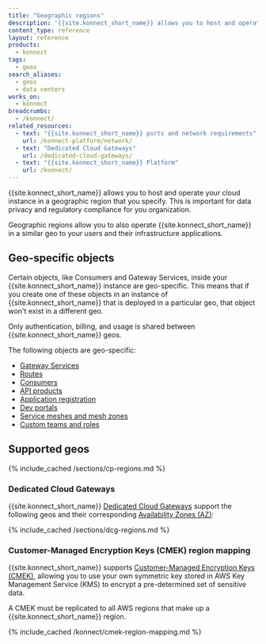 ```yaml
---
title: "Geographic regions"
description: '{{site.konnect_short_name}} allows you to host and operate your cloud instance in a geographic region that you specify. This is important for data privacy and regulatory compliance for you organization.'
content_type: reference
layout: reference
products:
  - konnect
tags:
  - geos
search_aliases:
  - geos
  - data centers
works_on:
  - konnect
breadcrumbs:
  - /konnect/
related_resources:
  - text: "{{site.konnect_short_name}} ports and network requirements"
    url: /konnect-platform/network/
  - text: "Dedicated Cloud Gateways"
    url: /dedicated-cloud-gateways/
  - text: "{{site.konnect_short_name}} Platform"
    url: /konnect/
---
```


{{site.konnect_short_name}} allows you to host and operate your cloud instance in a geographic region that you specify. This is important for data privacy and regulatory compliance for you organization. 

Geographic regions allow you to also operate {{site.konnect_short_name}} in a similar geo to your users and their infrastructure applications. 
<!--- Do not publish yet: "This reduces network latency and minimizes the blast-radius in the event of cross-region connectivity failures." -->

## Geo-specific objects

Certain objects, like Consumers and Gateway Services, inside your {{site.konnect_short_name}} instance are geo-specific. This means that if you create one of these objects in an instance of {{site.konnect_short_name}} that is deployed in a particular geo, that object won't exist in a different geo.

Only authentication, billing, and usage is shared between {{site.konnect_short_name}} geos.

The following objects are geo-specific:

* [Gateway Services](/gateway/entities/service/)
* [Routes](/gateway/entities/route/)
* [Consumers](/gateway/entities/consumer/)
* [API products](/api/konnect/api-products/)
* [Application registration](/dev-portal/self-service/#application-authentication-strategies)
* [Dev portals](/dev-portal/)
* [Service meshes and mesh zones](/mesh-manager/)
* [Custom teams and roles](/konnect-platform/teams-and-roles/)

## Supported geos 

{% include_cached /sections/cp-regions.md %}

### Dedicated Cloud Gateways

{{site.konnect_short_name}} [Dedicated Cloud Gateways](/dedicated-cloud-gateways/) support the following geos and their corresponding [Availability Zones (AZ)](https://docs.aws.amazon.com/global-infrastructure/latest/regions/aws-availability-zones.html):

{% include_cached /sections/dcg-regions.md %}

### Customer-Managed Encryption Keys (CMEK) region mapping

{{site.konnect_short_name}} supports [Customer-Managed Encryption Keys (CMEK)](/konnect-platform/cmek/), allowing you to use your own symmetric key stored in AWS Key Management Service (KMS) to encrypt a pre-determined set of sensitive data. 

A CMEK must be replicated to all AWS regions that make up a {{site.konnect_short_name}} region.

{% include_cached /konnect/cmek-region-mapping.md %}